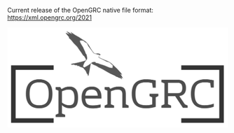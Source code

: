 Current release of the OpenGRC native file format: <https://xml.opengrc.org/2021>

![OpenGRC logo](opengrc-transparent.png)
